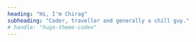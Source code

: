 ```yaml
---
heading: "Hi, I'm Chirag"
subheading: "Coder, traveller and generally a chill guy."
# handle: "hugo-theme-codex"
---
```


<!-- ---
title: HOME
description: Welcome to this sample project
images: ["/images/chiragsp.jpg"]
---

Hey,

I'm a software developer with 7 years of experience in Java, python and javascript.
My interests include coding , travelling, biking and in general having a chill attitude.

[Get to know me better](/about "Get to know me better") -->